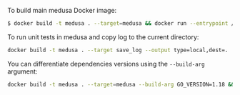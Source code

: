 To build main medusa Docker image:
```sh
$ docker build -t medusa . --target=medusa && docker run --entrypoint /bin/bash --rm -it medusa
```

To run unit tests in medusa and copy log to the current directory:
```sh
docker build -t medusa . --target save_log --output type=local,dest=.
```

You can differentiate dependencies versions using the `--build-arg` argument:
```sh
docker build -t medusa . --target=medusa --build-arg GO_VERSION=1.18 && docker run --entrypoint /bin/sh --rm -it medusa
```